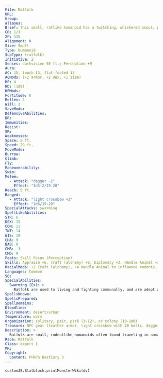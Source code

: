 ```yaml
---
File: Ratfolk
URL: 
Group: 
aliases: 
Brief: This small, ratlike humanoid has a twitching, whiskered snout, pointed ears, and a long, leathery tail.
CR: 1/3
XP: 135
Alignment: N
Size: Small
Type: humanoid
SubType: (ratfolk)
Initiative: 2
Senses: darkvision 60 ft.; Perception +9
Aura: 
AC: 15, touch 13, flat-footed 13
ACMods: (+2 armor, +2 Dex, +1 size)
HP: 4
HD: (1d8)
HPMods: 
Fortitude: 0
Reflex: 2
Will: 2
SaveMods: 
DefensiveAbilities: 
DR: 
Immunities: 
Resist: 
SR: 
Weaknesses: 
Space: 5 ft.
Speed: 20 ft.
MoveMods: 
Burrow: 
Climb: 
Fly: 
Maneuverability: 
Swim: 
Melee: 
  - Attack: "dagger -1"
    Effect: "1d3-2/19-20"
Reach: 5 ft.
Ranged: 
  - Attack: "light crossbow +3"
    Effect: "1d6/19-20"
SpecialAttacks: swarming
SpellLikeAbilities: 
STR: 6
DEX: 15
CON: 11
INT: 14
WIS: 10
CHA: 9
BAB: 0
CMB: -3
CMD: 9
Feats: Skill Focus (Perception)
Skills: Appraise +6, Craft (alchemy) +8, Diplomacy +3, Handle Animal +3 (+7 with rodents), Perception +9, Sense Motive +4, Survival +4, Use Magic Device +5
RacialMods: +2 Craft (alchemy), +4 Handle Animal to influence rodents, +2 Perception, +2 Use Magic Device
Languages: Common
SQ: 
SpecialAbilities:
  Swarming (Ex): >
    Ratfolk are used to living and fighting communally, and are adept at swarming foes for their own gain and their foes' detriment. Up to two ratfolk can share the same square at the same time. If two ratfolk in the same square attack the same foe, they are considered to be flanking that foe as if they were in two opposite squares.
SpellsKnown: 
SpellsPrepared: 
SpellDomains: 
Bloodline: 
Environment: desert/urban
Temperature: warm
Organization: solitary, pair, pack (3-12), or colony (13-100)
Treasure: NPC gear (leather armor, light crossbow with 20 bolts, dagger, other treasure)
Description: >
  Ratfolk are small, rodentlike humanoids often found traveling in nomadic trading caravans or perhaps dwelling in colonies in slums, sewers, and other normally undesirable urban sectors. Tinkerers and hoarders by nature, many ratfolk are shrewd merchants, carefully navigating the shifting alliances of black markets and bazaars. They love their stockpiles of interesting items far more  than money, and would rather trade for more baubles to add to their hoards than for mere coins.  Ratfolk are extremely communal, and live in large warrens with plenty of hidden crannies in which to stash their hoards or flee in times of danger, gravitating toward subterranean tunnels or tightly packed tenements in city ghettos. They feel an intense bond with their large families and kin networks, as well as with ordinary rodents of all sorts, living in chaotic harmony and fighting fiercely to defend each other when threatened.  Ratfolk are generally 4 feet tall and weigh 80 pounds. They often wear robes to conceal their forms in cities, as they know other humanoids find their rodent features distasteful.  RATFOLK CHARACTERS  Ratfolk are defined by their class levels-they do not possess racial Hit Dice. All ratfolk have the following racial traits.  -2 Strength, +2 Dexterity, +2 Intelligence: Ratfolk are agile and clever, yet physically weak.  Small: Ratfolk are Small and gain a +1 size bonus to their AC, a +1 size bonus on attack rolls, a -1 penalty on CMB and to CMD, and a +4 size bonus on Stealth checks.  Darkvision: Ratfolk can see in the dark up to 60 feet.  Tinker: Ratfolk gain a +2 bonus on Craft (alchemy), Perception, and Use Magic Device checks.  Rodent Empathy: Ratfolk gain a +4 bonus on Handle Animal checks made to influence rodents.  Swarming: See above.  Languages: Ratfolk begin play speaking Common. Ratfolk with high intelligence can choose from any of the following bonus languages: Aklo, Draconic, Dwarven, Gnoll, Gnome, Goblin, Halfling, Orc, and Undercommon.
Race: Ratfolk
Class: expert 1
MR: 
Copyright:
  Content: PFRPG Bestiary 3
---
```

```dataviewjs
customJS.Statblock.printMonsterWiki(dv)
```
